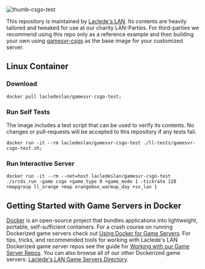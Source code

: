 ![thumb-csgo-test](https://raw.githubusercontent.com/LacledesLAN/gamesvr-csgo-test/master/.misc/thumb-csgo-test.png "thumb-csgo-test")

This repository is maintained by [Laclede's LAN](https://lacledeslan.com). Its contents are heavily tailored and tweaked
for use at our charity LAN-Parties. For third-parties we recommend using this repo only as a reference example and then
building your own using [gamesvr-csgo](https://github.com/LacledesLAN/gamesvr-csgo) as the base image for your
customized server.

## Linux Container

### Download

```shell
docker pull lacledeslan/gamesvr-csgo-test;
```

### Run Self Tests

The image includes a test script that can be used to verify its contents. No changes or pull-requests will be accepted
to this repository if any tests fail.

```shell
docker run -it --rm lacledeslan/gamesvr-csgo-test ./ll-tests/gamesvr-csgo-test.sh;
```

### Run Interactive Server

```shell
docker run -it --rm --net=host lacledeslan/gamesvr-csgo-test ./srcds_run -game csgo +game_type 0 +game_mode 1 -tickrate 128 +mapgroup ll_orange +map orangebox_warmup_day +sv_lan 1
```

## Getting Started with Game Servers in Docker

[Docker](https://docs.docker.com/) is an open-source project that bundles applications into lightweight, portable,
self-sufficient containers. For a crash course on running Dockerized game servers check out [Using Docker for Game
Servers](https://github.com/LacledesLAN/README.1ST/blob/master/GameServers/DockerAndGameServers.md). For tips, tricks,
and recommended tools for working with Laclede's LAN Dockerized game server repos see the guide for [Working with our
Game Server Repos](https://github.com/LacledesLAN/README.1ST/blob/master/GameServers/WorkingWithOurRepos.md). You can
also browse all of our other Dockerized game servers: [Laclede's LAN Game Servers
Directory](https://github.com/LacledesLAN/README.1ST/tree/master/GameServers).
